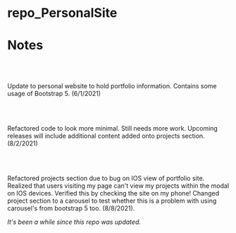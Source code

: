 # repo_PersonalSite
<h1>Notes</h1><br><br>
<p>Update to personal website to hold portfolio information. Contains some usage of Bootstrap 5. (6/1/2021)</p><br><br>
<p>Refactored code to look more minimal. Still needs more work. Upcoming releases will include additional content added onto projects section. (8/2/2021)</p><br><br>
<p>Refactored projects section due to bug on IOS view of portfolio site. Realized that users visiting my page can't view my projects within the modal on IOS devices. Verified this by checking the site on my phone! Changed project section to a carousel to test whether this is a problem with using carousel's from bootstrap 5 too. (8/8/2021).</p>


_It's been a while since this repo was updated._
